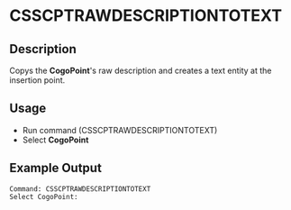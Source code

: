 # CSSCPTRAWDESCRIPTIONTOTEXT

## Description

Copys the **CogoPoint**'s raw description and creates a text entity at the insertion point.

## Usage

* Run command (CSSCPTRAWDESCRIPTIONTOTEXT)
* Select **CogoPoint**

## Example Output

```
Command: CSSCPTRAWDESCRIPTIONTOTEXT
Select CogoPoint:
```
